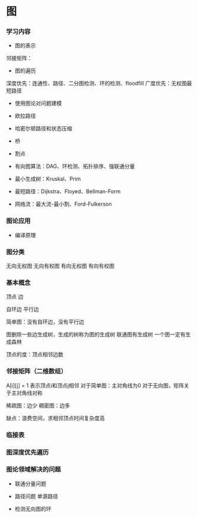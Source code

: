 # 图


### 学习内容

* 图的表示

邻接矩阵：

* 图的遍历

深度优先：连通性、路径、二分图检测、环的检测、floodfill
广度优先：无权图最短路径

* 使用图论对问题建模

* 欧拉路径

* 哈密尔顿路径和状态压缩

* 桥

* 割点

* 有向图算法：DAG、环检测、拓扑排序、强联通分量

* 最小生成树：Kruskal、Prim

* 最短路径：Dijkstra、Floyed、Bellman-Form

* 网络流：最大流-最小割、Ford-Fulkerson


### 图论应用

* 编译原理


### 图分类

无向无权图
无向有权图
有向无权图
有向有权图


### 基本概念

顶点
边

自环边
平行边

简单图：没有自环边，没有平行边

图删除一些边生成树，生成的树称为图的生成树
联通图有生成树
一个图一定有生成森林

顶点的度：顶点相邻边数


### 邻接矩阵（二维数组）

A[i][j] = 1 表示顶点i和顶点j相邻
对于简单图：主对角线为0
对于无向图，矩阵关于主对角线对称

稀疏图：边少
稠密图：边多

缺点：浪费空间，求相邻顶点时间复杂度高


### 临接表


### 图深度优先遍历


### 图论领域解决的问题

* 联通分量问题

* 路径问题
单源路径

* 检测无向图的环
